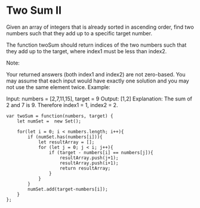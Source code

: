 # Two Sum II

Given an array of integers that is already sorted in ascending order, find two numbers such that they add up to a specific target number.

The function twoSum should return indices of the two numbers such that they add up to the target, where index1 must be less than index2.

Note:

Your returned answers (both index1 and index2) are not zero-based.
You may assume that each input would have exactly one solution and you may not use the same element twice.
Example:

Input: numbers = [2,7,11,15], target = 9
Output: [1,2]
Explanation: The sum of 2 and 7 is 9. Therefore index1 = 1, index2 = 2.
 
```
var twoSum = function(numbers, target) {
    let numSet =  new Set();

    for(let i = 0; i < numbers.length; i++){
        if (numSet.has(numbers[i])){
            let resultArray = [];
            for (let j = 0; j < i; j++){
                if (target - numbers[i] == numbers[j]){
                    resultArray.push(j+1);
                    resultArray.push(i+1);
                    return resultArray;
                }
            }
        }
        numSet.add(target-numbers[i]);
    }
};
```
